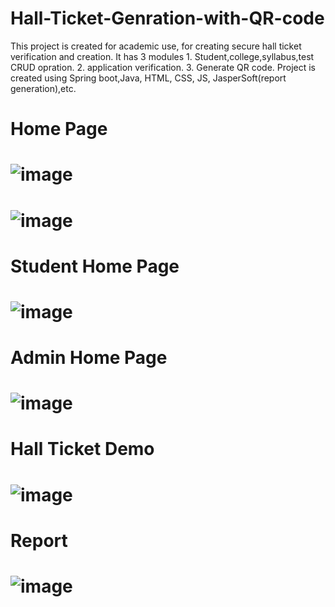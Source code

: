 # Hall-Ticket-Genration-with-QR-code
This project is created for academic use, for creating secure hall ticket verification and creation. It has 3 modules 1. Student,college,syllabus,test CRUD opration. 2. application verification. 3. Generate QR code. Project is created using Spring boot,Java, HTML, CSS, JS, JasperSoft(report generation),etc.
# Home Page
# ![image](https://github.com/saurabhborkar22/Hall-Ticket-Genration-with-QR-code/assets/117628848/e72afe88-89c1-4d9f-bd78-b89740f07ba7)
# ![image](https://github.com/saurabhborkar22/Hall-Ticket-Genration-with-QR-code/assets/117628848/f9e74ee4-2f3d-4c62-8b69-72c35d2af8af)
# Student Home Page
# ![image](https://github.com/saurabhborkar22/Hall-Ticket-Genration-with-QR-code/assets/117628848/a08dbed8-91f1-4f6d-82b8-9981477afe44)
# Admin Home Page
# ![image](https://github.com/saurabhborkar22/Hall-Ticket-Genration-with-QR-code/assets/117628848/4036319e-0b78-4ef3-be79-2f6a53005156)
# Hall Ticket Demo
# ![image](https://github.com/saurabhborkar22/Hall-Ticket-Genration-with-QR-code/assets/117628848/c4fbe398-d07e-4f85-a4b5-f6730ed27356)
# Report
# ![image](https://github.com/saurabhborkar22/Hall-Ticket-Genration-with-QR-code/assets/117628848/b79f78d8-8375-4453-9020-d1fa47960887)
